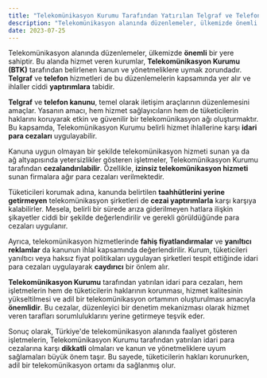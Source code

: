 ```yaml
---
title: "Telekomünikasyon Kurumu Tarafından Yatırılan Telgraf ve Telefon Kanunu İdari Para Cezaları Nedir? "
description: "Telekomünikasyon alanında düzenlemeler, ülkemizde önemli bir yere sahiptir. Bu alanda hizmet veren kurumlar, Telekomünikasyon Kurumu (BTK) tarafından belirlenen kanun ve yönetmeliklere uymak zorundadır"
date: 2023-07-25
---
```


Telekomünikasyon alanında düzenlemeler, ülkemizde **önemli** bir yere sahiptir. Bu alanda hizmet veren kurumlar,
**Telekomünikasyon Kurumu (BTK)** tarafından belirlenen kanun ve yönetmeliklere uymak zorundadır. **Telgraf** ve
**telefon** hizmetleri de bu düzenlemelerin kapsamında yer alır ve ihlaller ciddi **yaptırımlara** tabidir.

**Telgraf** ve **telefon kanunu**, temel olarak iletişim araçlarının düzenlemesini amaçlar. Yasanın amacı, hem hizmet
sağlayıcıların hem de tüketicilerin haklarını koruyarak etkin ve güvenilir bir telekomünikasyon ağı oluşturmaktır. Bu
kapsamda, Telekomünikasyon Kurumu belirli hizmet ihlallerine karşı **idari para cezaları** uygulayabilir.

Kanuna uygun olmayan bir şekilde telekomünikasyon hizmeti sunan ya da ağ altyapısında yetersizlikler gösteren
işletmeler, Telekomünikasyon Kurumu tarafından **cezalandırılabilir**. Özellikle, **izinsiz telekomünikasyon hizmeti**
sunan firmalara ağır para cezaları verilmektedir.

Tüketicileri korumak adına, kanunda belirtilen **taahhütlerini yerine getirmeyen** telekomünikasyon şirketleri de
**cezai yaptırımlarla** karşı karşıya kalabilirler. Mesela, belirli bir sürede arıza giderilmeyen hatlara ilişkin
şikayetler ciddi bir şekilde değerlendirilir ve gerekli görüldüğünde para cezaları uygulanır.

Ayrıca, telekomünikasyon hizmetlerinde **fahiş fiyatlandırmalar** ve **yanıltıcı reklamlar** da kanunun ihlal kapsamında
değerlendirilir. Kurum, tüketicileri yanıltıcı veya haksız fiyat politikaları uygulayan şirketleri tespit ettiğinde
idari para cezaları uygulayarak **caydırıcı** bir önlem alır.

**Telekomünikasyon Kurumu** tarafından yatırılan idari para cezaları, hem işletmelerin hem de tüketicilerin haklarının
korunması, hizmet kalitesinin yükseltilmesi ve adil bir telekomünikasyon ortamının oluşturulması amacıyla **önemlidir**.
Bu cezalar, düzenleyici bir denetim mekanizması olarak hizmet veren tarafları sorumluluklarını yerine getirmeye teşvik
eder.

Sonuç olarak, Türkiye'de telekomünikasyon alanında faaliyet gösteren işletmelerin, Telekomünikasyon Kurumu tarafından
yatırılan idari para cezalarına karşı **dikkatli** olmaları ve kanun ve yönetmeliklere uyum sağlamaları büyük önem
taşır. Bu sayede, tüketicilerin hakları korunurken, adil bir telekomünikasyon ortamı da sağlanmış olur.
